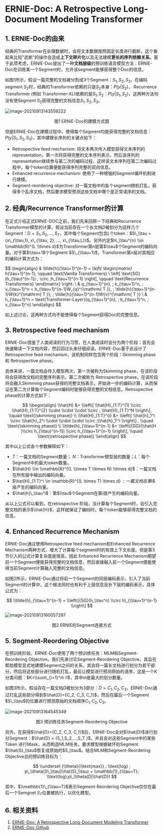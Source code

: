 # ERNIE-Doc: A Retrospective Long-Document Modeling Transformer

## 1. ERNIE-Doc的由来

经典的Transformer在处理数据时，会将文本数据按照固定长度进行截断，这个看起来比较"武断"的操作会造成**上下文碎片化**以及无法建模**更长的序列依赖关系**。基于此项考虑，ERNIE-Doc提出了一种**文档层级**的预训练语言模型方法：ERNIE-Doc在训练某一个Segment时，允许该segment能够获得整个Doc的信息。

如图1所示，假设一篇完整的文档被分割成3个Segment：$S_1, S_2, S_3$，在编码segment $S_2$时，经典的Transformer依赖的只是$S_2$本身：$P(y|S_2)$， Recurrence Transformer (例如 Transformer-XL)依赖的是$S_1, S_2$：$P(y|S_1,S_2)$，这两种方法均没有使Segment $S_2$获得完整的文档信息$S_1, S_2, S_3$。

![image-20210913143559222](../../images/pretrain_model/ernie-doc/image-20210913143559222.png)

<center>图1 ERNIE-Doc的建模方式图</center>

但是ERNIE-Doc在建模过程中，使得每个Segment均能获得完整的文档信息：$P(y|S_1, S_2,S_3)$，其中建模长序列的关键点如下：

- Retrospective feed mechanism: 将文本两次传入模型获得文本序列的representation，第一次将获得完整的文本序列表示，然后该序列的representation继续参与第二次的编码过程，这样该文本序列在第二次编码过程中，每个token位置便能获得序列完整的双向信息。
- Enhanced recurrence mechanism: 使用了一种增强的Segment循环机制进行建模。
- Segment-reordering objective: 对一篇文档中的各个segment随机打乱，获得多个乱序文档，然后要求模型预测这些文档中哪个是正常语序的文档。

## 2. 经典/Recurrence Transformer的计算

在正式介绍正式ERNIE-DOC之前，我们先来回顾一下经典和Recurrence Transformer模型的计算。假设当前存在一个长文档$D$​被划分为这样几个Segment：$D={S_1, S_2, ..., S_T}$​​，其中每个Segment包含$L$​个token：$S\_\\tau = {x\_{\\tau,1}, x\_{\\tau, 2}, ..., x\_{\\tau,L}}$​​。另外约定$h\_\\tau^{n} \\in \\mathbb{R}^{L \\times d}$为Transformer第$n$层第$\\tau$​​个Segment的编码向量。对于第$\\tau+1$​个Segment $S\_{\\tau+1}$​，Transformer第$n$层对其相应的编码计算方式为：

$$
\\begin{align}
& \\tilde{h}_{\\tau+1}^{n-1} = \\left{ \\begin{matrix} h_{\\tau+1}^{n-1}, \\qquad \\text{Vanilla Transformers}  \\ \\left\[ \\text{SG}(h\_{\\tau}^{n-1}) ; \\circ ;h\_{\\tau+1}^{n-1} \\right\], \\qquad \\text{Recurrence Transformers} \\end{matrix} \\right. \\
& q\_{\\tau+1}^{n}, ; k\_{\\tau+1}^n, ; v\_{\\tau+1}^n = h\_{\\tau+1}^{n-1}W\_{q}^{\\mathrm{ T }}, ; \\tilde{h}_{\\tau+1}^{n-1}W_{k}^{\\mathrm{ T }}, ; \\tilde{h}_{\\tau+1}^{n-1}W_{v}^{\\mathrm{ T }} \\
& h\_{\\tau+1}^n = \\text{Transformer-Layer}(q\_{\\tau+1}^{n}, ; k\_{\\tau+1}^n, ; v\_{\\tau+1}^n)
\\end{align}
$$

如上述讨论，这两种方式均不能使得每个Segment获得Doc的完整信息。

## 3. Retrospective feed mechanism

ERNIE-Doc借鉴了人类阅读的行为习惯，在人类阅读时会分为两个阶段：首先会快速略读一下文档内容，然后回过头来仔细阅读。ERNIE-Doc基于此设计了Retrospective feed mechanism，该机制同样包含两个阶段：Skimming phase 和 Retrospective phase。

具体来讲，一篇文档会传入模型两次，第一次被称为Skimming phase，在该阶段将会获得改文档的完整序列表示。第二次被称为 Retrospective phase，在该阶段将会融入Skimming phase获得的完整文档表示，开始进一步的编码计算，从而保证在第二次计算每个Segment编码时能够获得完整的文档信息。Retrospective phase的计算方式如下：

$$
\\begin{align}
\\hat{H} &= \\left\[  \\hat{H}_{1:T}^{1} \\circ \\hat{H}_{1:T}^{2} \\cdot \\cdot \\cdot \\circ ; \\hat{H}_{1:T}^N \\right\], \\quad \\text{(skimming phase)} \\
\\hat{H}_{1:T}^{i} &= \\left\[ \\hat{h}_1^i \\circ \\hat{h}_2^i \\cdot \\cdot \\cdot \\circ ;\\hat{h}_T^i \\right\] , \\quad \\text{(skimming phase)}  \\
\\tilde{h}_{\\tau+1}^{n-1} &= \\left\[{SG}(\\hat{H }\\circ h_{\\tau}^{n-1}) \\circ h_{\\tau+1}^{n-1}   \\right\], \\quad \\text{(retrospective phase)}
\\end{align}
$$

其中以上公式各个参数解释如下：

- $T$​：一篇文档的Segment数量； $N$：Transformer模型层的数量；$L$​：每个Segment中的最大token数量。
- $\\hat{H} \\in \\mathbb{R}^{(L \\times T \\times N) \\times d}$​​​​​：一篇文档在所有层中输出的编码向量。
- $\\hat{H}\_{1:T}^i \\in \\mathbb{R}^{(L \\times T) \\times d} $: 一篇文档在第$i$​层产生的编码向量。
- $\\hat{h}\_\\tau^i$：第$\\tau$个Segment在第$i$层产生的编码向量。

从以上公式可以看到，在retrospective 阶段，当计算每个Segment时，会引入完整文档的表示$\\hat{H}$​，这样就保证了编码时，每个token能够获得完整文档的信息。

## 4. Enhanced Recurrence Mechanism

ERNIE-Doc通过使用Retrospective feed mechanism和Enhanced Recurrence Mechanism两种方式，增大了计算每个segment时的有效上下文长度。但是第3节引入的公式计算复杂度是很高，因此 Enhanced Recurrence Mechanism期望前一个Segment便能获得完整的文档信息，然后直接融入前一个Segment便能使得当前Segment计算融入完整的文档信息。

如图2所示，ERNIE-Doc通过将前一个Segment的同层编码表示，引入了当前Segment的计算中，这个做法同时也有利于上层信息反补下层的编码表示，具体公式为：

$$
\\tilde{h}_{\\tau+1}^{n-1} = \\left\[{SG}(h_\\tau^n) \\circ h\_{\\tau+1}^{n-1}  \\right\]
$$

![image-20210913160057297](../../images/pretrain_model/ernie-doc/image-20210913160057297.png)

<center>图2 ERNIE的Segment连接方式</center>

## 5. Segment-Reordering Objective

在预训练阶段，ERNIE-Doc使用了两个预训练任务：MLM和Segment-Reordering Objective。我们先来讨论Segment-Reordering Objective，其旨在帮助模型显式地建模Segment之间的关系，其会将一篇长文档进行划分为若干部分，然后将这些部分进行随机打乱，最后让模型进行预测原始的语序，这是一个$K$​分类问题：$K=\\sum\_{i=1}^m i!$​，其中$m$​​是最大的划分数量。

如图3所示，假设存在一篇文档$D$被划分为3部分：$D={C_1, C_2, C_3}$，ERNIE-Doc通过打乱这些部分得到$\\hat{D}={C_2, C_3, C_1}$，然后在最后一个Segment $S\_\\tau$的位置进行预测原始的文档顺序$C_1, C_2, C_3$。

![image-20210913164545349](../../images/pretrain_model/ernie-doc/image-20210913164545349.png)

<center>图3 预训练任务Segment-Reordering Objective</center>

另外，在获得$\\hat{D}={C_2, C_3, C_1}$后，ERNIE-Doc会对$\\hat{D}$进行划分Segment：$\\hat{D} = {S_1,S_2,...,S_T }$​​​​，并且会对这些Segment中的某些Token 进行Mask，从而构造MLM任务，要求模型根据破坏的Segment $\\hat{S}_\\tau$恢复成原始的$S_\\tau$​。结合MLM和Segment-Reordering Objective总的预训练目标为：

$$
\\underset {\\theta}{\\text{max}} ; \\text{log} ; p\_\\theta(S\_\\tau|\\hat{S}_\\tau) + \\mathbb{1}_{\\tau=T}; \\text{log};p\_\\theta(D|\\hat{D})
$$

其中，$\\mathbb{1}\_{\\tau=T}$表示Segment-Reordering Objective仅仅在最后一个Semgnet $S_T$位置被执行，以优化模型。

## 6. 相关资料

1. [ERNIE-Doc: A Retrospective Long-Document Modeling Transformer](https://arxiv.org/pdf/2012.15688.pdf)
2. [ERNIE-Doc Github](https://github.com/PaddlePaddle/ERNIE/tree/develop/ernie-doc)
